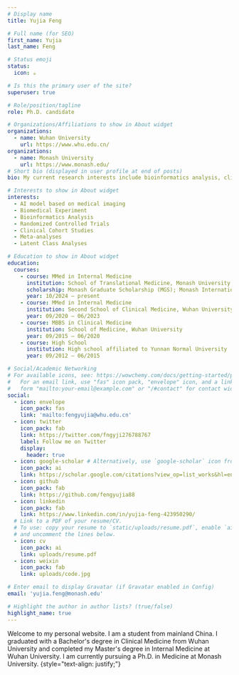 ```yaml
---
# Display name
title: Yujia Feng

# Full name (for SEO)
first_name: Yujia
last_name: Feng

# Status emoji
status:
  icon: ☕️

# Is this the primary user of the site?
superuser: true

# Role/position/tagline
role: Ph.D. candidate

# Organizations/Affiliations to show in About widget
organizations:
  - name: Wuhan University
    url: https://www.whu.edu.cn/
organizations:
  - name: Monash University
    url: https://www.monash.edu/
# Short bio (displayed in user profile at end of posts)
bio: My current research interests include bioinformatics analysis, clinical cohort studies, clinical randomized controlled trials （RCTs), meta-analyses, latent class analyses ,and AI model base on medical imaging related to cancer.

# Interests to show in About widget
interests:
  - AI model based on medical imaging
  - Biomedical Experiment
  - Bioinformatics Analysis
  - Randomized Controlled Trials
  - Clinical Cohort Studies
  - Meta-analyses
  - Latent Class Analyses

# Education to show in About widget
education:
  courses:
    - course: MMed in Internal Medicine
      institution: School of Translational Medicine, Monash University
      scholarship: Monash Graduate Scholarship (MGS); Monash International Tuition Scholarship (MITS)
      year: 10/2024 – present
    - course: MMed in Internal Medicine
      institution: Second School of Clinical Medicine, Wuhan University
      year: 09/2020 – 06/2023
    - course: MBBS in Clinical Medicine
      institution: School of Medicine, Wuhan University
      year: 09/2015 – 06/2020
    - course: High School
      institution: High school affiliated to Yunnan Normal University
      year: 09/2012 – 06/2015

# Social/Academic Networking
# For available icons, see: https://wowchemy.com/docs/getting-started/page-builder/#icons
#   For an email link, use "fas" icon pack, "envelope" icon, and a link in the
#   form "mailto:your-email@example.com" or "/#contact" for contact widget.
social:
  - icon: envelope
    icon_pack: fas
    link: 'mailto:fengyujia@whu.edu.cn'
  - icon: twitter
    icon_pack: fab
    link: https://twitter.com/fngyji276788767
    label: Follow me on Twitter
    display:
      header: true
  - icon: google-scholar # Alternatively, use `google-scholar` icon from `ai` icon pack
    icon_pack: ai
    link: https://scholar.google.com/citations?view_op=list_works&hl=en&user=rXBaX0YAAAAJ&gmla=AP6z3OZCTstNTTjOK4o_cpHmS60fkZO-VKelMQXFbyeS6ItMH-cOvy5O54Egj0FUK3Kj9XQlXwDYza9MwK6VYCURCYbDkIwgEcSprvFVamQ
  - icon: github
    icon_pack: fab
    link: https://github.com/fengyujia88
  - icon: linkedin
    icon_pack: fab
    link: https://www.linkedin.com/in/yujia-feng-423950290/
  # Link to a PDF of your resume/CV.
  # To use: copy your resume to `static/uploads/resume.pdf`, enable `ai` icons in `params.yaml`,
  # and uncomment the lines below.
  - icon: cv
    icon_pack: ai
    link: uploads/resume.pdf
  - icon: weixin
    icon_pack: fab
    link: uploads/code.jpg 

# Enter email to display Gravatar (if Gravatar enabled in Config)
email: 'yujia.feng@monash.edu'

# Highlight the author in author lists? (true/false)
highlight_name: true
---
```


Welcome to my personal website. I am a student from mainland China. 
I graduated with a Bachelor's degree in Clinical Medicine from Wuhan University and completed my Master's degree in Internal Medicine at Wuhan University. I am currently pursuing a Ph.D. in Medicine at Monash University. 
{style="text-align: justify;"}
